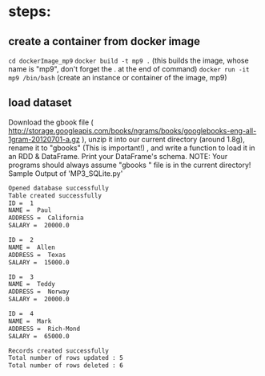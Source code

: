 # steps:
## create a container from docker image
`cd dockerImage_mp9`
`docker build -t mp9 .` (this builds the image, whose name is "mp9", don't forget the . at the end of command)
`docker run -it mp9 /bin/bash`  (create an instance or container of the image, mp9)

## load dataset 
 Download the gbook file ( http://storage.googleapis.com/books/ngrams/books/googlebooks-eng-all-1gram-20120701-a.gz ), unzip it into our current directory (around 1.8g), rename it to "gbooks" (This is important!) , and write a function to load it in an RDD & DataFrame. Print your DataFrame's schema. NOTE: Your programs should always assume "gbooks " file is in the current directory! 
Sample Output of 'MP3\_SQLite.py'
~~~sh
Opened database successfully
Table created successfully
ID =  1
NAME =  Paul
ADDRESS =  California
SALARY =  20000.0 

ID =  2
NAME =  Allen
ADDRESS =  Texas
SALARY =  15000.0 

ID =  3
NAME =  Teddy
ADDRESS =  Norway
SALARY =  20000.0 

ID =  4
NAME =  Mark
ADDRESS =  Rich-Mond 
SALARY =  65000.0 

Records created successfully
Total number of rows updated : 5
Total number of rows deleted : 6
~~~


